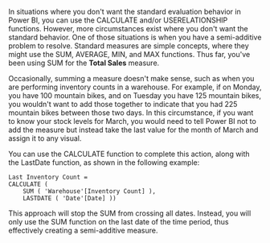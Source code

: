 In situations where you don't want the standard evaluation behavior in Power BI, you can use the CALCULATE and/or USERELATIONSHIP functions. However, more circumstances exist where you don't want the standard behavior. One of those situations is when you have a semi-additive problem to resolve. Standard measures are simple concepts, where they might use the SUM, AVERAGE, MIN, and MAX functions. Thus far, you've been using SUM for the **Total Sales** measure.

Occasionally, summing a measure doesn't make sense, such as when you are performing inventory counts in a warehouse. For example, if on Monday, you have 100 mountain bikes, and on Tuesday you have 125 mountain bikes, you wouldn't want to add those together to indicate that you had 225 mountain bikes between those two days. In this circumstance, if you want to know your stock levels for March, you would need to tell Power BI not to add the measure but instead take the last value for the month of March and assign it to any visual.

You can use the CALCULATE function to complete this action, along with the LastDate function, as shown in the following example:

```dax
Last Inventory Count =
CALCULATE (
    SUM ( 'Warehouse'[Inventory Count] ),
    LASTDATE ( 'Date'[Date] ))
```

This approach will stop the SUM from crossing all dates. Instead, you will only use the SUM function on the last date of the time period, thus effectively creating a semi-additive measure.